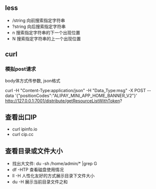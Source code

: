 ## less
* /string 向前搜索指定字符串
* ?string 向后搜索指定字符串
* n 搜索指定字符串的下一个出现位置
* N 搜索指定字符串的上一个出现位置


## curl

### 模拟post请求 
body体方式传参数, json格式

curl -H "Content-Type:application/json" -H "Data_Type:msg" -X POST --data '{"positionCodes":"ALIPAY_MINI_APP_HOME_BANNER_V2"}' http://127.0.0.1:7001/distribute/getResourceListWithToken?


## 查看出口IP
* curl ipinfo.io
* curl cip.cc


## 查看目录或文件大小
* 找出大文件: du -sh /home/admin/* |grep G
* df -HTP 查看磁盘使用情况
* ll -H 人性化友好的方式展示目录下文件大小
* du -H 展示当前目录文件之和


